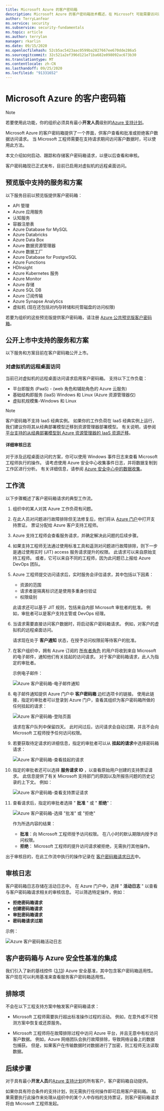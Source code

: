 ```yaml
---
title: Microsoft Azure 的客户密码箱
description: Microsoft Azure 的客户密码箱技术概述，在 Microsoft 可能需要访问客户数据时提供对云提供商访问的控制。
author: TerryLanfear
ms.service: security
ms.subservice: security-fundamentals
ms.topic: article
ms.author: terrylan
manager: rkarlin
ms.date: 09/15/2020
ms.openlocfilehash: 52cb5ac5423aac0599ba2827667ee670dde286a5
ms.sourcegitcommit: 32c521a2ef396d121e71ba682e098092ac673b30
ms.translationtype: MT
ms.contentlocale: zh-CN
ms.lasthandoff: 09/25/2020
ms.locfileid: "91331652"
---
```

# <a name="customer-lockbox-for-microsoft-azure"></a>Microsoft Azure 的客户密码箱

> [!NOTE]
> 若要使用此功能，你的组织必须具有最小**开发人员**级别的[Azure 支持计划](https://azure.microsoft.com/support/plans/)。

Microsoft Azure 的客户密码箱提供了一个界面，供客户查看和批准或拒绝客户数据访问请求。 当 Microsoft 工程师需要在支持请求期间访问客户数据时，可以使用此方法。

本文介绍如何启动、跟踪和存储客户密码箱请求，以便以后查看和审核。

客户密码箱现已正式发布，目前已启用对虚拟机的远程桌面访问。

## <a name="supported-services-and-scenarios-in-preview"></a>预览版中支持的服务和方案

以下服务目前以预览版提供客户密码箱：

- API 管理
- Azure 应用服务
- 认知服务
- 容器注册表
- Azure Database for MySQL
- Azure Databricks
- Azure Data Box
- Azure 数据资源管理器
- Azure 数据工厂
- Azure Database for PostgreSQL
- Azure Functions
- HDInsight
- Azure Kubernetes 服务
- Azure Monitor
- Azure 存储
- Azure SQL DB
- Azure 订阅传输
- Azure Synapse Analytics
- 虚拟机 (现在还包括对内存转储和托管磁盘的访问权限) 

若要为组织的这些预览版提供客户密码箱，请注册 [Azure 公共预览版客户密码箱](https://aka.ms/customerlockbox/insiderprogram)。

## <a name="supported-services-and-scenarios-in-general-availability"></a>公开上市中支持的服务和方案

以下服务和方案目前在客户密码箱公开上市。

### <a name="remote-desktop-access-to-virtual-machines"></a>对虚拟机的远程桌面访问

当前已对虚拟机的远程桌面访问请求启用客户密码箱。 支持以下工作负载：
- 平台即服务 (PaaS) - (web 角色和辅助角色的 Azure 云服务) 
- 基础结构即服务 (IaaS) Windows 和 Linux (Azure 资源管理器仅) 
- 虚拟机规模集-Windows 和 Linux

> [!NOTE]
> 客户密码箱不支持 IaaS 经典实例。 如果你的工作负荷在 IaaS 经典实例上运行，我们建议你将其从经典部署模型迁移到资源管理器部署模型。 有关说明，请参阅 [平台支持的从经典部署模型到 Azure 资源管理器的 IaaS 资源迁移](../../virtual-machines/windows/migration-classic-resource-manager-overview.md)。

#### <a name="detailed-audit-logs"></a>详细审核日志

对于涉及远程桌面访问的方案，你可以使用 Windows 事件日志来查看 Microsoft 工程师执行的操作。 请考虑使用 Azure 安全中心收集事件日志，并将数据复制到工作区进行分析。 有关详细信息，请参阅 [Azure 安全中心中的数据收集](../../security-center/security-center-enable-data-collection.md)。

## <a name="workflow"></a>工作流

以下步骤概述了客户密码箱请求的典型工作流。

1. 组织中的某人对其 Azure 工作负荷有问题。

2. 在此人员对问题进行故障排除但无法修复后，他们将从 [Azure 门户](https://ms.portal.azure.com/signin/index/?feature.settingsportalinstance=mpac)中打开支持票证。 票证分配给 Azure 客户支持工程师。

3. Azure 支持工程师会查看服务请求，并确定解决此问题的后续步骤。

4. 如果支持工程师无法通过使用标准工具和遥测对问题进行故障排除，则下一步是通过使用实时 (JIT) access 服务请求提升的权限。 此请求可以来自原始支持工程师。 或者，它可以来自不同的工程师，因为此问题已上报给 Azure DevOps 团队。

5. Azure 工程师提交访问请求后，实时服务会评估请求，其中包括以下因素：
    - 资源的范围
    - 请求者是隔离标识还是使用多重身份验证
    - 权限级别

    此请求还可以基于 JIT 规则，包括来自内部 Microsoft 审批者的批准。 例如，审批者可以是客户支持主管或 DevOps 经理。

6. 当请求需要直接访问客户数据时，将启动客户密码箱请求。 例如，对客户的虚拟机的远程桌面访问。

    请求现在处于 **客户通知** 状态，在授予访问权限前等待客户的批准。

7. 在客户组织中，拥有 Azure 订阅的 [所有者角色](../../role-based-access-control/rbac-and-directory-admin-roles.md#azure-roles) 的用户将收到来自 Microsoft 的电子邮件，通知他们有关挂起的访问请求。 对于客户密码箱请求，此人为指定的审批者。

    示例电子邮件：

    ![Azure 客户密码箱-电子邮件通知](./media/customer-lockbox-overview/customer-lockbox-email-notification.png)

8. 电子邮件通知提供 Azure 门户中 **客户密码箱** 边栏选项卡的链接。 使用此链接，指定的审批者可以登录到 Azure 门户，查看其组织为客户密码箱所做的任何挂起的请求：

    ![Azure 客户密码箱-登陆页面](./media/customer-lockbox-overview/customer-lockbox-landing-page.png)

   请求在客户队列中保留四天。 此时间过后，访问请求会自动过期，并且不会向 Microsoft 工程师授予任何访问权限。

9. 若要获取待定请求的详细信息，指定的审批者可以从 **挂起的请求**中选择密码箱请求：

    ![Azure 客户密码箱-查看挂起的请求](./media/customer-lockbox-overview/customer-lockbox-pending-requests.png)

10. 指定的审批者还可以选择 **服务请求 ID** ，以查看原始用户创建的支持票证请求。 此信息提供了有关 Microsoft 支持部门的原因以及所报告问题的历史记录的上下文。 例如：

    ![Azure 客户密码箱-查看支持票证请求](./media/customer-lockbox-overview/customer-lockbox-support-ticket.png)

11. 查看请求后，指定的审批者选择 " **批准** " 或 " **拒绝**"：

    ![Azure 客户密码箱-选择 "批准" 或 "拒绝"](./media/customer-lockbox-overview/customer-lockbox-approval.png)

    作为所选内容的结果：
    - **批准**：向 Microsoft 工程师授予访问权限。 在八小时的默认期限内授予访问权限。
    - **拒绝**： Microsoft 工程师的提升访问请求被拒绝，无需执行其他操作。

出于审核目的，在此工作流中执行的操作记录在 [客户密码箱请求日志](#auditing-logs)中。

## <a name="auditing-logs"></a>审核日志

客户密码箱日志存储在活动日志中。 在 Azure 门户中，选择 " **活动日志** " 以查看与客户密码箱请求相关的审核信息。 可以筛选特定操作，例如：
- **拒绝密码箱请求**
- **创建密码箱请求**
- **审批密码箱请求**
- **密码箱请求过期**

示例：

![Azure 客户密码箱活动日志](./media/customer-lockbox-overview/customer-lockbox-activitylogs.png)

## <a name="customer-lockbox-integration-with-azure-security-benchmark"></a>客户密码箱与 Azure 安全性基准的集成

我们引入了新的基线控件 ([3.13](../benchmarks/security-control-identity-access-control.md#313-provide-microsoft-with-access-to-relevant-customer-data-during-support-scenarios)) Azure 安全基准，其中包含客户密码箱适用性。 客户现在可以利用基准来查看服务客户密码箱适用性。

## <a name="exclusions"></a>排除项

不会在以下工程支持方案中触发客户密码箱请求：

- Microsoft 工程师需要执行超出标准操作过程的活动。 例如，在意外或不可预测方案中恢复或还原服务。

- Microsoft 工程师将在故障排除过程中访问 Azure 平台，并且无意中有权访问客户数据。 例如，Azure 网络团队会执行故障排除，导致网络设备上的数据包捕获。 但是，如果客户在传输数据时对数据进行了加密，则工程师无法读取数据。

## <a name="next-steps"></a>后续步骤

对于具有最小**开发人员**的[Azure 支持计划](https://azure.microsoft.com/support/plans/)的所有客户，客户密码箱自动提供。

如果你具有符合条件的支持计划，则无需执行任何操作即可启用客户密码箱。 如果需要执行此操作来处理从组织中的某个人中存档的支持票证，则客户密码箱请求将由 Microsoft 工程师发起。
